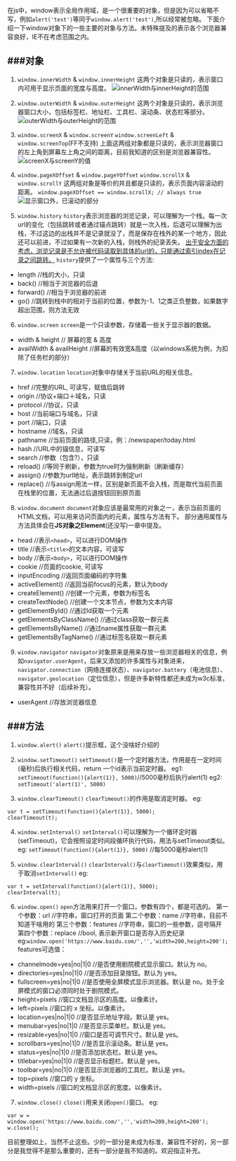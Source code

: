 在js中，window表示全局作用域，是一个很重要的对象，但是因为可以省略不写，例如`alert('test')`等同于`window.alert('test')`,所以经常被忽略。
下面介绍一下window对象下的一些主要的对象与方法。未特殊提及的表示各个浏览器兼容良好，IE不在考虑范围之内。

###对象
---
1. `window.innerWidth` & `window.innerHeight`
这两个对象是只读的，表示窗口内可用于显示页面的宽度与高度。
![innerWidth与innerHeight的范围](http://upload-images.jianshu.io/upload_images/1748822-72c6728a34e7927e.png?imageMogr2/auto-orient/strip%7CimageView2/2/w/1240)

2. `window.outerWidth` & `window.outerHeight`
这两个对象是只读的，表示浏览器窗口大小，包括标签栏、地址栏、工具栏、滚动条、状态栏等部分。
![outerWidth与outerHeight的范围](http://upload-images.jianshu.io/upload_images/1748822-ca97ed810491103d.png?imageMogr2/auto-orient/strip%7CimageView2/2/w/1240)

3. `window.screenX` & `window.screenY`
`window.screenLeft` & `window.screenTop`(FF不支持)
上面这两组对象都是只读的，表示浏览器窗口的左上角到屏幕左上角之间的距离，目前我知道的区别是浏览器兼容性。
![screenX与screenY的值](http://upload-images.jianshu.io/upload_images/1748822-239a0b18a54f5acd.png?imageMogr2/auto-orient/strip%7CimageView2/2/w/1240)

4. `window.pageXOffset` & `window.pageYOffset`
`window.scrollX` & `window.scrollY`
这两组对象是等价的并且都是只读的，表示页面内容滚动的距离。
`window.pageXOffset == window.scrollX; // always true`
![显示窗口外，已滚动的部分](http://upload-images.jianshu.io/upload_images/1748822-f2a10df50837e832.png?imageMogr2/auto-orient/strip%7CimageView2/2/w/1240)

5. `window.history`
`history`表示浏览器的浏览记录，可以理解为一个栈。每一次url的变化（包括跳转或者通过锚点跳转）就是一次入栈，后退可以理解为出栈，不过这边的出栈并不是记录就没了，而是保存在栈外的某一个地方，因此还可以前进，不过如果有一次新的入栈，则栈外的纪录丢失。
[出于安全方面的考虑，浏览记录是不允许被代码读取到具体的url的，只能通过索引index在记录之间跳转。](https://developer.mozilla.org/en-US/docs/Web/API/Window/history)
`history`提供了一个属性与三个方法:
 - length //栈的大小，只读
 - back()  //相当于浏览器的后退
 - forward() //相当于浏览器的前进
 - go() //跳转到栈中的相对于当前的位置，参数为-1、1之类正负整数，如果数字超出范围，则方法无效

6. `window.screen`
`screen`是一个只读参数，存储着一些关于显示器的数据。
 - width & height // 屏幕的宽 & 高度
 - availWidth & availHeight //屏幕的有效宽&高度（以windows系统为例，为扣除了任务栏的部分）

7. `window.location`
`location`对象中存储关于当前URL的相关信息。
 - href //完整的URL, 可读写，赋值后跳转
 - origin //协议+端口＋域名，只读
 - protocol //协议，只读
 - host //当前端口与域名，只读
 - port //端口，只读
 - hostname //域名，只读
 - pathname //当前页面的路径,只读，例：/newspaper/today.html
 - hash //URL中的锚信息，可读写
 - search //参数（包含?），只读
 - reload() //等同于刷新，参数为true时为强制刷新（刷新缓存）
 - assign() //参数为url地址，表示跳转到制定url
 - replace() //与assign用法一样，区别是新页面不会入栈，而是取代当前页面在栈里的位置，无法通过后退按钮回到原页面

8. `window.document`
`document`对象应该是最常用的对象之一，表示当前页面的HTML文档，可以用来访问页面内的元素，属性与方法有下。
部分通用属性与方法具体会在**JS对象之Element**(还没写)一章中提及。
 - head //表示`<head>`，可以进行DOM操作
 - title //表示`<title>`的文本内容，可读写
 - body //表示`<body>`，可以进行DOM操作
 - cookie //页面的cookie, 可读写
 - inputEncoding //返回页面编码的字符集
 - activeElement() //返回当前focus的元素，默认为body
 - createElement() //创建一个元素，参数为标签名
 - createTextNode() //创建一个文本节点，参数为文本内容
 - getElementById() //通过Id获取一个元素
 - getElementsByClassName() //通过class获取一群元素
 - getElementsByName() //通过name属性获取一群元素
 - getElementsByTagName() //通过标签名获取一群元素

9. `window.navigator`
`navigator`对象原来是用来存放一些浏览器相关的信息，例如`navigator.userAgent`，后来又添加的许多属性与对象进来，`navigator.connection`（网络连接状态）、`navigator.battery`（电池信息）、`navigator.geolocation`（定位信息），但是许多新特性都还未成为w3c标准，兼容性并不好（后续补充）。
 - userAgent //存放浏览器信息


###方法
---
1. `window.alert()`
`alert()`提示框，这个没啥好介绍的

2. `window.setTimeout()`
`setTimeout()`是一个定时器方法，作用是在一定时间(毫秒)后执行相关代码，return 一个id表示当前定时器。
eg1: `setTimeout(function(){alert(1)}, 5000)`//5000毫秒后执行alert(1)
eg2: `setTimeout('alert(1)', 5000)`

3. `window.clearTimeout()`
`clearTimeout()`的作用是取消定时器。
eg: 
```
var t = setTimeout(function(){alert(1)}, 5000);
clearTimeout(t);
```

4. `window.setInterval()`
`setInterval()`可以理解为一个循环定时器(setTimeout)，它会按照设定时间段循环执行代码，用法与setTimeout类似。
eg: `setTimeout(function(){alert(1)}, 5000)` //每5000毫秒alert(1)

5. `window.clearInterval()`
`clearInterval()`与`clearTimeout()`效果类似，用于取消`setInterval()`
eg: 
```
var t = setInterval(function(){alert(1)}, 5000);
clearInterval(t);
```

6. `window.open()`
`open`方法用来打开一个窗口，参数有四个，都是可选的。
第一个参数：url  //字符串，窗口打开的页面
第二个参数：name  //字符串，目前不知道干啥用的
第三个参数：features //字符串，窗口的一些参数，逗号隔开
第四个参数：replace //bool, 表示新开窗口是否存入历史纪录
eg:`window.open('https://www.baidu.com/','','width=200,height=200');`
features可选值：
 - channelmode=yes|no|1|0   //是否使用剧院模式显示窗口。默认为 no。
 - directories=yes|no|1|0	 //是否添加目录按钮。默认为 yes。
 - fullscreen=yes|no|1|0	 //是否使用全屏模式显示浏览器。默认是 no。处于全屏模式的窗口必须同时处于剧院模式。
 - height=pixels	 //窗口文档显示区的高度。以像素计。
 - left=pixels	 //窗口的 x 坐标。以像素计。
 - location=yes|no|1|0	 //是否显示地址字段。默认是 yes。
 - menubar=yes|no|1|0	 //是否显示菜单栏。默认是 yes。
 - resizable=yes|no|1|0	 //窗口是否可调节尺寸。默认是 yes。
 - scrollbars=yes|no|1|0	 //是否显示滚动条。默认是 yes。
 - status=yes|no|1|0	 //是否添加状态栏。默认是 yes。
 - titlebar=yes|no|1|0	 //是否显示标题栏。默认是 yes。
 - toolbar=yes|no|1|0	 //是否显示浏览器的工具栏。默认是 yes。
 - top=pixels	 //窗口的 y 坐标。
 - width=pixels  //窗口的文档显示区的宽度。以像素计。
7. `window.close()`
`close()`用来关闭`open()`窗口。
eg:
```
var w = window.open('https://www.baidu.com/','','width=200,height=200');
w.close();
```

目前整理如上，当然不止这些。少的一部分是未成为标准，兼容性不好的，另一部分是我觉得不是那么重要的，还有一部分是我不知道的。欢迎指正补充。

